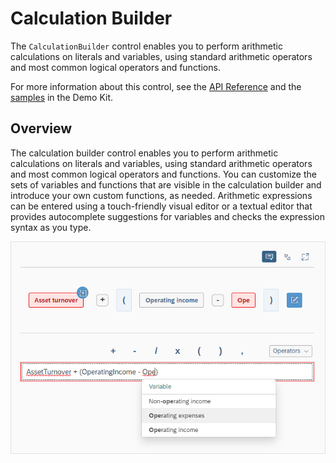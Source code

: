 <!-- loio1db504725155424a8dc9fabd4147dd28 -->

# Calculation Builder

The `CalculationBuilder` control enables you to perform arithmetic calculations on literals and variables, using standard arithmetic operators and most common logical operators and functions.

For more information about this control, see the [API Reference](https://ui5.sap.com/#/api/sap.suite.ui.commons.CalculationBuilder) and the [samples](https://ui5.sap.com/#/entity/sap.suite.ui.commons.CalculationBuilder) in the Demo Kit.



<a name="loio1db504725155424a8dc9fabd4147dd28__section_i3v_1bd_5db"/>

## Overview

The calculation builder control enables you to perform arithmetic calculations on literals and variables, using standard arithmetic operators and most common logical operators and functions. You can customize the sets of variables and functions that are visible in the calculation builder and introduce your own custom functions, as needed. Arithmetic expressions can be entered using a touch-friendly visual editor or a textual editor that provides autocomplete suggestions for variables and checks the expression syntax as you type.

![Calculation Builder](../01_Whats-New/images/WhatsNew_156_Calculation_Builder_0eb83de.png)

